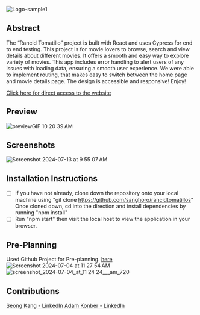 ![Logo-sample1](https://github.com/user-attachments/assets/1364a549-a4a7-49ab-a8ed-fee6f0f7441f)

## Abstract

The “Rancid Tomatillo” project is built with React and uses Cypress for end to end testing. This project is for movie lovers to browse, search and view details about different movies. It offers a smooth and easy way to explore variety of movies. This app includes error handling to alert users of any issues with loading data, ensuring a smooth user experience. We were able to implement routing, that makes easy to switch between the home page and movie details page. The design is accessible and responsive! Enjoy!

[Click here for direct access to the website](https://rancid-tomatillos-lilac.vercel.app/)

## Preview
![previewGIF 10 20 39 AM](https://github.com/user-attachments/assets/72368708-eba1-471f-a12c-0c04c9de904f)


## Screenshots
![Screenshot 2024-07-13 at 9 55 07 AM](https://github.com/user-attachments/assets/b9a20c0b-6068-4a22-8818-625e3c01a12d)


## Installation Instructions
- [ ]  If you have not already, clone down the repository onto your local machine using "git clone https://github.com/sanghoro/rancidtomatillos" Once cloned down, cd into the direction and install dependencies by running "npm install"
- [ ]  Run "npm start" then visit the local host to view the application in your browser.

## Pre-Planning
Used Github Project for Pre-planning. [here](https://github.com/users/sanghoro/projects/10)
![Screenshot 2024-07-04 at 11 27 54 AM](https://github.com/user-attachments/assets/63ddbb6b-12d7-4e21-b528-230b83d99d21)
![screenshot_2024-07-04_at_11 24 24___am_720](https://github.com/user-attachments/assets/344bb122-5d2d-48b4-8d72-095459fed40c)

## Contributions
[Seong Kang - LinkedIn](https://www.linkedin.com/in/seong-kang/)
[Adam Konber - LinkedIn](https://www.linkedin.com/in/Adam-Konber/)
